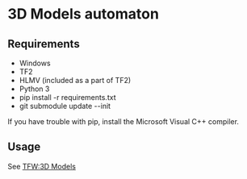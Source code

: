 # 3D Models automaton

## Requirements
* Windows
* TF2
* HLMV (included as a part of TF2)
* Python 3
* pip install -r requirements.txt
* git submodule update --init

If you have trouble with pip, install the Microsoft Visual C++ compiler.


## Usage
See [TFW:3D Models](https://wiki.teamfortress.com/wiki/Team_Fortress_Wiki:3D_Models#Workflow)

